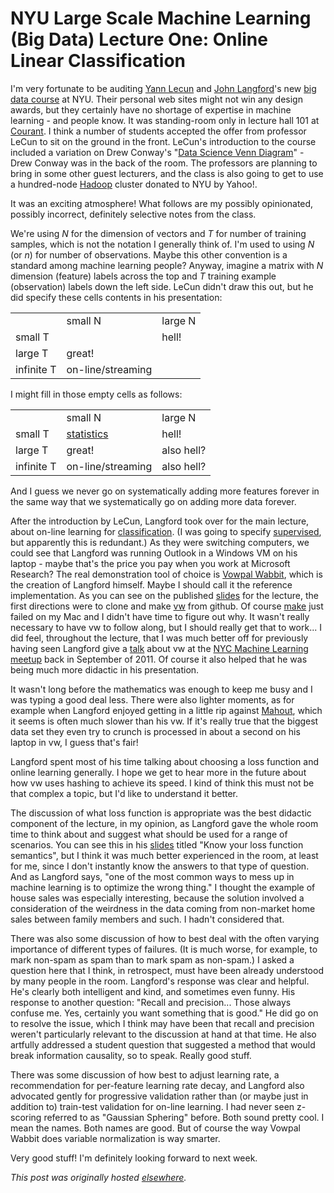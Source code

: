# NYU Large Scale Machine Learning (Big Data) Lecture One: Online Linear Classification



I'm very fortunate to be auditing <a href="http://yann.lecun.com/">Yann Lecun</a> and <a href="http://hunch.net/~jl/">John Langford</a>'s new <a href="http://cilvr.cs.nyu.edu/doku.php?id=courses:bigdata:start">big data course</a> at NYU. Their personal web sites might not win any design awards, but they certainly have no shortage of expertise in machine learning - and people know. It was standing-room only in lecture hall 101 at <a href="http://www.cims.nyu.edu/">Courant</a>. I think a number of students accepted the offer from professor LeCun to sit on the ground in the front. LeCun's introduction to the course included a variation on Drew Conway's "<a href="http://www.drewconway.com/zia/?p=2378">Data Science Venn Diagram</a>" - Drew Conway was in the back of the room. The professors are planning to bring in some other guest lecturers, and the class is also going to get to use a hundred-node <a href="http://hadoop.apache.org/">Hadoop</a> cluster donated to NYU by Yahoo!.

It was an exciting atmosphere! What follows are my possibly opinionated, possibly incorrect, definitely selective notes from the class.

We're using <em>N</em> for the dimension of vectors and <em>T</em> for number of training samples, which is not the notation I generally think of. I'm used to using <em>N</em> (or <em>n</em>) for number of observations. Maybe this other convention is a standard among machine learning people? Anyway, imagine a matrix with <em>N</em> dimension (feature) labels across the top and <em>T</em> training example (observation) labels down the left side. LeCun didn't draw this out, but he did specify these cells contents in his presentation:

<table>
<tbody>
<tr>
<td></td>
<td>small N</td>
<td>large N</td>
</tr>
<tr>
<td>small T</td>
<td></td>
<td>hell!</td>
</tr>
<tr>
<td>large T</td>
<td>great!</td>
<td></td>
</tr>
<tr>
<td>infinite T</td>
<td>on-line/streaming</td>
<td></td>
</tr>
</tbody>
</table>
I might fill in those empty cells as follows:
<table>
<tbody>
<tr>
<td></td>
<td>small N</td>
<td>large N</td>
</tr>
<tr>
<td>small T</td>
<td><a href="http://en.wikipedia.org/wiki/Statistics">statistics</a></td>
<td>hell!</td>
</tr>
<tr>
<td>large T</td>
<td>great!</td>
<td>also hell?</td>
</tr>
<tr>
<td>infinite T</td>
<td>on-line/streaming</td>
<td>also hell?</td>
</tr>
</tbody>
</table>
And I guess we never go on systematically adding more features forever in the same way that we systematically go on adding more data forever.

After the introduction by LeCun, Langford took over for the main lecture, about on-line learning for <a href="http://en.wikipedia.org/wiki/Statistical_classification">classification</a>. (I was going to specify <a href="http://en.wikipedia.org/wiki/Supervised_learning">supervised</a>, but apparently this is redundant.) As they were switching computers, we could see that Langford was running Outlook in a Windows VM on his laptop - maybe that's the price you pay when you work at Microsoft Research? The real demonstration tool of choice is <a href="http://hunch.net/~vw/">Vowpal Wabbit</a>, which is the creation of Langford himself. Maybe I should call it the reference implementation. As you can see on the published <a href="http://cilvr.cs.nyu.edu/diglib/lsml/lecture01-online-linear.pdf">slides</a> for the lecture, the first directions were to clone and make <a href="https://github.com/JohnLangford/vowpal_wabbit">vw</a> from github. Of course <a href="http://en.wikipedia.org/wiki/Make_(software)">make</a> just failed on my Mac and I didn't have time to figure out why. It wasn't really necessary to have vw to follow along, but I should really get that to work... I did feel, throughout the lecture, that I was much better off for previously having seen Langford give a <a href="http://www.meetup.com/NYC-Machine-Learning/events/31554622/">talk</a> about vw at the <a href="http://www.meetup.com/NYC-Machine-Learning/">NYC Machine Learning meetup</a> back in September of 2011. Of course it also helped that he was being much more didactic in his presentation.

It wasn't long before the mathematics was enough to keep me busy and I was typing a good deal less. There were also lighter moments, as for example when Langford enjoyed getting in a little rip against <a href="http://mahout.apache.org/">Mahout</a>, which it seems is often much slower than his vw. If it's really true that the biggest data set they even try to crunch is processed in about a second on his laptop in vw, I guess that's fair!

Langford spent most of his time talking about choosing a loss function and online learning generally. I hope we get to hear more in the future about how vw uses hashing to achieve its speed. I kind of think this must not be that complex a topic, but I'd like to understand it better.

The discussion of what loss function is appropriate was the best didactic component of the lecture, in my opinion, as Langford gave the whole room time to think about and suggest what should be used for a range of scenarios. You can see this in his <a href="http://cilvr.cs.nyu.edu/diglib/lsml/lecture01-online-linear.pdf">slides</a> titled "Know your loss function semantics", but I think it was much better experienced in the room, at least for me, since I don't instantly know the answers to that type of question. And as Langford says, "one of the most common ways to mess up in machine learning is to optimize the wrong thing." I thought the example of house sales was especially interesting, because the solution involved a consideration of the weirdness in the data coming from non-market home sales between family members and such. I hadn't considered that.

There was also some discussion of how to best deal with the often varying importance of different types of failures. (It is much worse, for example, to mark non-spam as spam than to mark spam as non-spam.) I asked a question here that I think, in retrospect, must have been already understood by many people in the room. Langford's response was clear and helpful. He's clearly both intelligent and kind, and sometimes even funny. His response to another question: "Recall and precision... Those always confuse me. Yes, certainly you want something that is good." He did go on to resolve the issue, which I think may have been that recall and precision weren't particularly relevant to the discussion at hand at that time. He also artfully addressed a student question that suggested a method that would break information causality, so to speak. Really good stuff.

There was some discussion of how best to adjust learning rate, a recommendation for per-feature learning rate decay, and Langford also advocated gently for progressive validation rather than (or maybe just in addition to) train-test validation for on-line learning. I had never seen z-scoring referred to as "Gaussian Sphering" before. Both sound pretty cool. I mean the names. Both names are good. But of course the way Vowpal Wabbit does variable normalization is way smarter.

Very good stuff! I'm definitely looking forward to next week.



*This post was originally hosted [elsewhere](https://planspacedotorg.wordpress.com/2013/01/31/nyu-large-scale-machine-learning-big-data-lecture-one-on-line-linear-classification/).*
